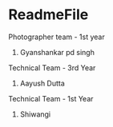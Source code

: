 
# ReadmeFile
Photographer team - 1st year 

1. Gyanshankar pd singh


Technical Team - 3rd Year

1. Aayush Dutta

Technical Team - 1st Year
1. Shiwangi 
